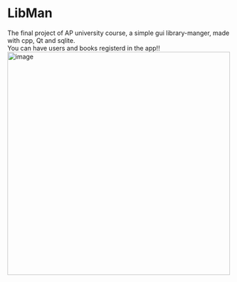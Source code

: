 # LibMan
The final project of AP university course, a simple gui library-manger, made with cpp, Qt and sqlite.  
You can have users and books registerd in the app!!  
<img width="500" alt="image" src="https://user-images.githubusercontent.com/70889826/214141893-5241e25d-e5a1-4356-a9d9-45736cc2f0c6.png">
